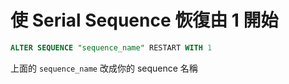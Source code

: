 # 使 Serial Sequence 恢復由 1 開始

```sql
ALTER SEQUENCE "sequence_name" RESTART WITH 1
```

上面的 `sequence_name` 改成你的 sequence 名稱
